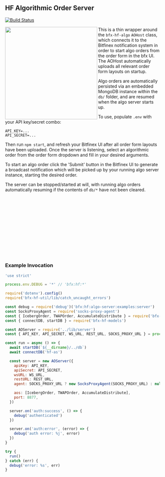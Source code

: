 ## HF Algorithmic Order Server

[![Build Status](https://travis-ci.org/bitfinexcom/bfx-hf-algo-server.svg?branch=master)](https://travis-ci.org/bitfinexcom/bfx-hf-algo-server)

<img src="https://github.com/bitfinexcom/bfx-hf-algo-server/raw/master/res/ad_screenshot.png" width="300" align="left" />

This is a thin wrapper around the `bfx-hf-algo` `AOHost` class, which connects it to the Bitfinex notification system in order to start algo orders from the order form in the bfx UI. The AOHost automatically uploads all relevant order form layouts on startup.

Algo orders are automatically persisted via an embedded MongoDB instance within the `db/` folder, and are resumed when the algo server starts up.

To use, populate `.env` with your API key/secret combo:
```
API_KEY=...
API_SECRET=...
```

Then run `npm start`, and refresh your Bitfinex UI after all order form layouts have been uploaded. Once the server is listening, select an algorithmic order from the order form dropdown and fill in your desired arguments.

To start an algo order click the 'Submit' button in the Bitfinex UI to generate a broadcast notification which will be picked up by your running algo server instance, starting the desired order.

The server can be stopped/started at will, with running algo orders automatically resuming if the contents of `db/*` have not been cleared.<br />

<br /><br /><br /><br /><br /><br /><br />
---

### Example Invocation

```js
'use strict'

process.env.DEBUG = '*' // 'bfx:hf:*'

require('dotenv').config()
require('bfx-hf-util/lib/catch_uncaught_errors')

const debug = require('debug')('bfx:hf:algo-server:examples:server')
const SocksProxyAgent = require('socks-proxy-agent')
const { IcebergOrder, TWAPOrder, AccumulateDistribute } = require('bfx-hf-algo')
const { connectDB, startDB } = require('bfx-hf-models')

const AOServer = require('../lib/server')
const { API_KEY, API_SECRET, WS_URL, REST_URL, SOCKS_PROXY_URL } = process.env

const run = async () => {
  await startDB(`${__dirname}/../db`)
  await connectDB('hf-as')

  const server = new AOServer({
    apiKey: API_KEY,
    apiSecret: API_SECRET,
    wsURL: WS_URL,
    restURL: REST_URL,
    agent: SOCKS_PROXY_URL ? new SocksProxyAgent(SOCKS_PROXY_URL) : null,

    aos: [IcebergOrder, TWAPOrder, AccumulateDistribute],
    port: 8877,
  })

  server.on('auth:success', () => {
    debug('authenticated')
  })

  server.on('auth:error', (error) => {
    debug('auth error: %j', error)
  })
}

try {
  run()
} catch (err) {
  debug('error: %s', err)
}
```
